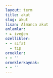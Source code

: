 ```yaml
---
layout: term
title: akut
slug: akut
lisan: Almanca akut
anlamlar:
- ► iveğen
ozellikler:
- - sıfat
  - tıp
ornekler:
- - ''
orneklerkaynak:
- - ''
---
```

